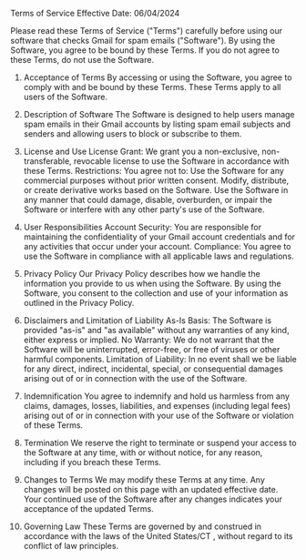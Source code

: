 Terms of Service
Effective Date: 06/04/2024

Please read these Terms of Service ("Terms") carefully before using our software that checks Gmail for spam emails ("Software"). By using the Software, you agree to be bound by these Terms. If you do not agree to these Terms, do not use the Software.

1. Acceptance of Terms
By accessing or using the Software, you agree to comply with and be bound by these Terms. These Terms apply to all users of the Software.

2. Description of Software
The Software is designed to help users manage spam emails in their Gmail accounts by listing spam email subjects and senders and allowing users to block or subscribe to them.

3. License and Use
License Grant: We grant you a non-exclusive, non-transferable, revocable license to use the Software in accordance with these Terms.
Restrictions: You agree not to:
Use the Software for any commercial purposes without prior written consent.
Modify, distribute, or create derivative works based on the Software.
Use the Software in any manner that could damage, disable, overburden, or impair the Software or interfere with any other party's use of the Software.
4. User Responsibilities
Account Security: You are responsible for maintaining the confidentiality of your Gmail account credentials and for any activities that occur under your account.
Compliance: You agree to use the Software in compliance with all applicable laws and regulations.
5. Privacy Policy
Our Privacy Policy describes how we handle the information you provide to us when using the Software. By using the Software, you consent to the collection and use of your information as outlined in the Privacy Policy.

6. Disclaimers and Limitation of Liability
As-Is Basis: The Software is provided "as-is" and "as available" without any warranties of any kind, either express or implied.
No Warranty: We do not warrant that the Software will be uninterrupted, error-free, or free of viruses or other harmful components.
Limitation of Liability: In no event shall we be liable for any direct, indirect, incidental, special, or consequential damages arising out of or in connection with the use of the Software.
7. Indemnification
You agree to indemnify and hold us harmless from any claims, damages, losses, liabilities, and expenses (including legal fees) arising out of or in connection with your use of the Software or violation of these Terms.

8. Termination
We reserve the right to terminate or suspend your access to the Software at any time, with or without notice, for any reason, including if you breach these Terms.

9. Changes to Terms
We may modify these Terms at any time. Any changes will be posted on this page with an updated effective date. Your continued use of the Software after any changes indicates your acceptance of the updated Terms.

10. Governing Law
These Terms are governed by and construed in accordance with the laws of the United States/CT , without regard to its conflict of law principles.
